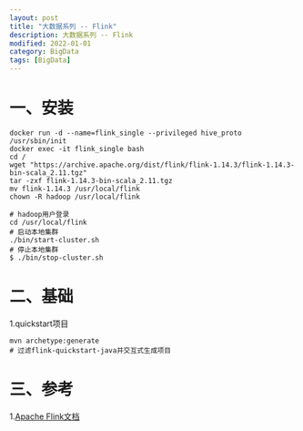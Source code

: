 ```yaml
---
layout: post
title: "大数据系列 -- Flink"
description: 大数据系列 -- Flink
modified: 2022-01-01
category: BigData
tags: [BigData]
---
```


# 一、安装

    docker run -d --name=flink_single --privileged hive_proto /usr/sbin/init
    docker exec -it flink_single bash
    cd /
    wget "https://archive.apache.org/dist/flink/flink-1.14.3/flink-1.14.3-bin-scala_2.11.tgz"
    tar -zxf flink-1.14.3-bin-scala_2.11.tgz
    mv flink-1.14.3 /usr/local/flink
    chown -R hadoop /usr/local/flink

    # hadoop用户登录
    cd /usr/local/flink
    # 启动本地集群
    ./bin/start-cluster.sh
    # 停止本地集群
    $ ./bin/stop-cluster.sh

# 二、基础

1.quickstart项目

    mvn archetype:generate
    # 过滤flink-quickstart-java并交互式生成项目

# 三、参考

1.[Apache Flink文档](https://nightlies.apache.org/flink/flink-docs-release-1.14/zh/)